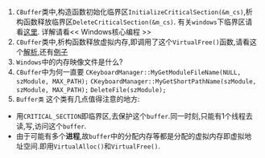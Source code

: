 1. ```CBuffer```类中,构造函数初始化临界区```InitializeCriticalSection(&m_cs)```,析构函数释放临界区```DeleteCriticalSection(&m_cs)```.
有关```windows```下临界区请看[这里](https://docs.microsoft.com/zh-cn/windows/desktop/api/synchapi/nf-synchapi-initializecriticalsection).
详解请看<< Windows核心编程 >>
2. ```CBuffer```类中,析构函数释放虚拟内存,即调用了这个```VirtualFree()```函数,请看这个[解析](https://docs.microsoft.com/en-us/windows/desktop/api/memoryapi/nf-memoryapi-virtualfree),还有[例子](https://docs.microsoft.com/zh-cn/windows/desktop/Memory/reserving-and-committing-memory)
3. ```Windows```中的内存映像文件是什么? 
4. ```CBuffer```中为何一直要
    ```CKeyboardManager::MyGetModuleFileName(NULL, szModule, MAX_PATH);```
    ```CKeyboardManager::MyGetShortPathName(szModule, szModule, MAX_PATH);```
    ```DeleteFile(szModule);```        
5. ```Buffer类```
这个类有几点值得注意的地方:  
- 用```CRITICAL_SECTION```即临界区,去保护这个```buffer```.同一时刻,只能有1个线程去读,写,访问这个```buffer```.
- 由于可能有多个**进程**,故```buffer```中的分配内存等都是分配的虚拟内存即虚拟地址空间.即用```VirtualAlloc()```和```VirtualFree()```.
            